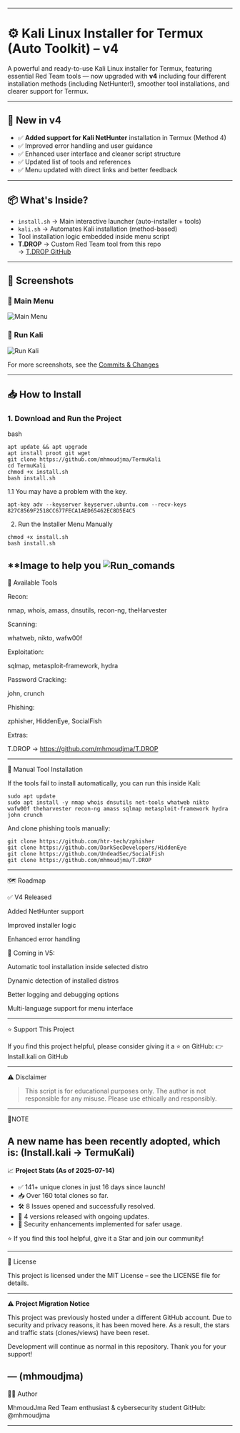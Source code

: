 
---

# ⚙️ Kali Linux Installer for Termux (Auto Toolkit) – v4

A powerful and ready-to-use Kali Linux installer for Termux, featuring essential Red Team tools — now upgraded with **v4** including four different installation methods (including NetHunter!), smoother tool installations, and clearer support for Termux.

---

## 🚀 New in v4

- ✅ **Added support for Kali NetHunter** installation in Termux (Method 4)
- ✅ Improved error handling and user guidance
- ✅ Enhanced user interface and cleaner script structure
- ✅ Updated list of tools and references
- ✅ Menu updated with direct links and better feedback

---

## 📦 What's Inside?

- `install.sh` → Main interactive launcher (auto-installer + tools)
- `kali.sh` → Automates Kali installation (method-based)
- Tool installation logic embedded inside menu script
- **T.DROP** → Custom Red Team tool from this repo  
  → [T.DROP GitHub](https://github.com/mhmoudjma/T.DROP)

---

## 📸 Screenshots

### 🔹 Main Menu
![Main Menu](https://github.com/mhmoudjma/Termukali/blob/main/photo/Main%20Menu.jpg)
### 🔹 Run Kali
![Run Kali](https://github.com/mhmoudjma/Termukali/blob/main/photo/Run%20Kali.jpg)

For more screenshots, see the [Commits & Changes](https://github.com/mhmoudjma/Termukali/tree/main/photo)

---

## 📥 How to Install

### 1. Download and Run the Project

bash 
```
apt update && apt upgrade 
apt install proot git wget
git clone https://github.com/mhmoudjma/TermuKali
cd TermuKali
chmod +x install.sh
bash install.sh
```
1.1 You may have a problem with the key.
```
apt-key adv --keyserver keyserver.ubuntu.com --recv-keys 827C8569F2518CC677FECA1AED65462EC8D5E4C5
```
2. Run the Installer Menu Manually
```
chmod +x install.sh
bash install.sh
```
**Image to help you
![Run_comands](https://github.com/mhmoudjma/Termukali/blob/b26cdebe107cd2b56b7cdbadc61cfcc7adf9516e/photo/Rum_commands.jpg)
---

🧰 Available Tools

Recon:

nmap, whois, amass, dnsutils, recon-ng, theHarvester

Scanning:

whatweb, nikto, wafw00f

Exploitation:

sqlmap, metasploit-framework, hydra

Password Cracking:

john, crunch

Phishing:

zphisher, HiddenEye, SocialFish

Extras:

T.DROP → https://github.com/mhmoudjma/T.DROP


---

🔧 Manual Tool Installation

If the tools fail to install automatically, you can run this inside Kali:
```
sudo apt update
sudo apt install -y nmap whois dnsutils net-tools whatweb nikto wafw00f theharvester recon-ng amass sqlmap metasploit-framework hydra john crunch
```
And clone phishing tools manually:
```
git clone https://github.com/htr-tech/zphisher
git clone https://github.com/DarkSecDevelopers/HiddenEye
git clone https://github.com/UndeadSec/SocialFish
git clone https://github.com/mhmoudjma/T.DROP
```

---

🗺️ Roadmap

✅ V4 Released

Added NetHunter support

Improved installer logic

Enhanced error handling


🚀 Coming in V5:

Automatic tool installation inside selected distro

Dynamic detection of installed distros

Better logging and debugging options

Multi-language support for menu interface



---

⭐ Support This Project

If you find this project helpful, please consider giving it a ⭐ on GitHub:
👉 Install.kali on GitHub


---

⚠️ Disclaimer

> This script is for educational purposes only. The author is not responsible for any misuse. Please use ethically and responsibly.

---
 🌟NOTE

A new name has been recently adopted, which is: (Install.kali → TermuKali)
---
📈 **Project Stats (As of 2025-07-14)**

- ✅ 141+ unique clones in just 16 days since launch!
- 📥 Over 160 total clones so far.
- 🛠️ 8 Issues opened and successfully resolved.
- 🔄 4 versions released with ongoing updates.
- 🔐 Security enhancements implemented for safer usage.

⭐ If you find this tool helpful, give it a Star and join our community!

---

📄 License

This project is licensed under the MIT License – see the LICENSE file for details.

---
⚠️ **Project Migration Notice**

This project was previously hosted under a different GitHub account. Due to security and privacy reasons, it has been moved here. As a result, the stars and traffic stats (clones/views) have been reset. 

Development will continue as normal in this repository. Thank you for your support!

— (mhmoudjma)
---

👨‍💻 Author

MhmoudJma
Red Team enthusiast & cybersecurity student
GitHub: @mhmoudjma

---
